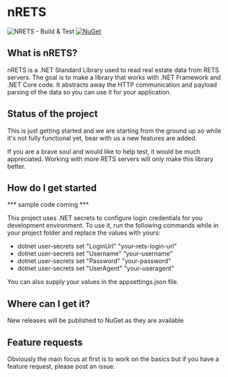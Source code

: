 # nRETS
![NRETS - Build & Test](https://github.com/behm/nrets/workflows/NRETS%20-%20Build%20&%20Test/badge.svg)
[![NuGet](http://img.shields.io/nuget/v/nrets.svg)](https://www.nuget.org/packages/nRETS/)

## What is nRETS?
nRETS is a .NET Standard Library used to read real estate data from RETS servers.  The goal is to make a library that works  with .NET Framework and .NET Core code.  It abstracts away the HTTP communication and payload parsing of the data so you can use it for your application.

## Status of the project
This is just getting started and we are starting from the ground up so while it's not fully functional yet, bear with us a new features are added.  

If you are a brave soul and would like to help test, it would be much appreciated.  Working with more RETS servers will only make this library better.

## How do I get started
*** sample code coming ***

This project uses .NET secrets to configure login credentials for you development environment.  To use it, run the following commands while in your project folder and replace the values with yours:

- dotnet user-secrets set "LoginUrl" "your-rets-login-url"
- dotnet user-secrets set "Username" "your-username"
- dotnet user-secrets set "Password" "your-password"
- dotnet user-secrets set "UserAgent" "your-useragent"

You can also supply your values in the appsettings.json file.

## Where can I get it?
New releases will be published to NuGet as they are available

## Feature requests
Obviously the main focus at first is to work on the basics but if you have a feature request, please post an issue.

